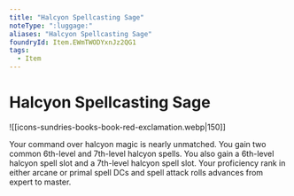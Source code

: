 ```yaml
---
title: "Halcyon Spellcasting Sage"
noteType: ":luggage:"
aliases: "Halcyon Spellcasting Sage"
foundryId: Item.EWmTWODYxnJz2QG1
tags:
  - Item
---
```


# Halcyon Spellcasting Sage
![[icons-sundries-books-book-red-exclamation.webp|150]]

Your command over halcyon magic is nearly unmatched. You gain two common 6th-level and 7th-level halcyon spells. You also gain a 6th-level halcyon spell slot and a 7th-level halcyon spell slot. Your proficiency rank in either arcane or primal spell DCs and spell attack rolls advances from expert to master.
